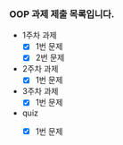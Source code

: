 ### OOP 과제 제출 목록입니다.

- 1주차 과제
    - [x] 1번 문제
    - [x] 2번 문제

- 2주차 과제
    - [x] 1번 문제

- 3주차 과제
    - [x] 1번 문제

- quiz
    - [x] 1번 문제



